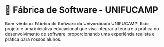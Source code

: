 # 🚀 Fábrica de Software - UNIFUCAMP
Bem-vindo ao Fábrica de Software da Universidade UNIFUCAMP! Este projeto é uma iniciativa educacional que visa integrar a teoria e a prática no desenvolvimento de software, proporcionando uma experiência realista e prática para nossos alunos.
